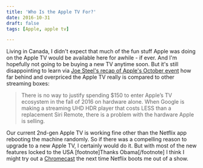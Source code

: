 ```yaml
---
title: 'Who Is the Apple TV For?'
date: 2016-10-31
draft: false
tags: [Apple, apple tv]

---
```


Living in Canada, I didn't expect that much of the fun stuff Apple was doing on the Apple TV would be available here for awhile - if ever. And I'm hopefully not going to be buying a new TV anytime soon. But it's still disappointing to learn via [Joe Steel's recap of Apple's October event](http://joe-steel.com/2016-10-28-Apples-October-TV-Surprise.html) how far behind and overpriced the Apple TV really is compared to other streaming boxes:

> There is no way to justify spending $150 to enter Apple’s TV ecosystem in the fall of 2016 on hardware alone. When Google is making a streaming UHD HDR player that costs LESS than a replacement Siri Remote, there is a problem with the hardware Apple is selling.

Our current 2nd-gen Apple TV is working fine other than the Netflix app rebooting the machine randomly. So if there was a compelling reason to upgrade to a new Apple TV, I certainly would do it. But with most of the new features locked to the USA \[footnote\]Thanks Obama\[/footnote\] I think I might try out a [Chromecast](https://www.google.com/intl/en_ca/chromecast/?utm_source=chromecast.com) the next time Netflix boots me out of a show.